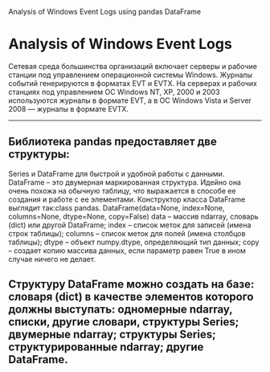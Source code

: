 Analysis of Windows Event Logs using pandas DataFrame

# Analysis of Windows Event Logs
Сетевая среда большинства организаций включает серверы и рабочие станции под управлением операционной системы Windows. Журналы событий генерируются в форматах EVT и EVTX. На серверах и рабочих станциях под управлением ОС Windows NT, XP, 2000 и 2003 используются журналы в формате EVT, а в ОС Windows Vista и Server 2008 — журналы в формате EVTX. 

---

## Библиотека pandas предоставляет две структуры: 
Series и DataFrame для быстрой и удобной работы с данными. DataFrame – это двумерная маркированная структура. Идейно она очень похожа на обычную таблицу, что выражается в способе ее создания и работе с ее элементами. Конструктор класса DataFrame выглядит так:class pandas.
DataFrame(data=None, index=None, columns=None, dtype=None, copy=False)
data – массив ndarray, словарь (dict) или другой DataFrame; 
index – список меток для записей (имена строк таблицы); 
columns – список меток для полей (имена столбцов таблицы); 
dtype – объект numpy.dtype, определяющий тип данных; 
copy – создает копию массива данных, если параметр равен True в ином случае ничего не делает.

## Структуру DataFrame можно создать на базе: словаря (dict) в качестве элементов которого должны выступать: одномерные ndarray, списки, другие словари, структуры Series; двумерные ndarray; структуры Series; структурированные ndarray; другие DataFrame.
